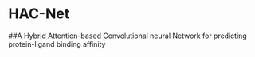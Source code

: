 # HAC-Net
##A Hybrid Attention-based Convolutional neural Network for predicting protein-ligand binding affinity
